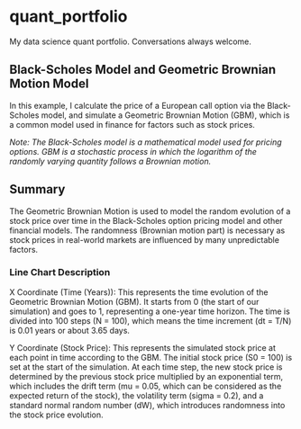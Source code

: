# quant_portfolio
My data science quant portfolio.  Conversations always welcome.

## Black-Scholes Model and Geometric Brownian Motion Model
In this example, I calculate the price of a European call option via the Black-Scholes model, and simulate a Geometric Brownian Motion (GBM), which is a common model used in finance for factors such as stock prices.

_Note: The Black-Scholes model is a mathematical model used for pricing options. GBM is a stochastic process in which the logarithm of the randomly varying quantity follows a Brownian motion._

## Summary
The Geometric Brownian Motion is used to model the random evolution of a stock price over time in the Black-Scholes option pricing model and other financial models. The randomness (Brownian motion part) is necessary as stock prices in real-world markets are influenced by many unpredictable factors.

### Line Chart Description
X Coordinate (Time (Years)): This represents the time evolution of the Geometric Brownian Motion (GBM). It starts from 0 (the start of our simulation) and goes to 1, representing a one-year time horizon. The time is divided into 100 steps (N = 100), which means the time increment (dt = T/N) is 0.01 years or about 3.65 days.

Y Coordinate (Stock Price): This represents the simulated stock price at each point in time according to the GBM. The initial stock price (S0 = 100) is set at the start of the simulation. At each time step, the new stock price is determined by the previous stock price multiplied by an exponential term, which includes the drift term (mu = 0.05, which can be considered as the expected return of the stock), the volatility term (sigma = 0.2), and a standard normal random number (dW), which introduces randomness into the stock price evolution.





